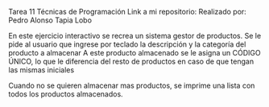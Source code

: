 Tarea 11 Técnicas de Programación
Link a mi repositorio: 
Realizado por: Pedro Alonso Tapia Lobo

En este ejercicio interactivo se recrea un sistema gestor de productos. 
Se le pide al usuario que ingrese por teclado la descripción y la categoría del producto a almacenar
A este producto almacenado se le asigna un CÓDIGO ÚNICO, lo que le diferencia del resto de productos en caso de que tengan las mismas iniciales

Cuando no se quieren almacenar mas productos, se imprime una lista con todos los productos almacenados. 
